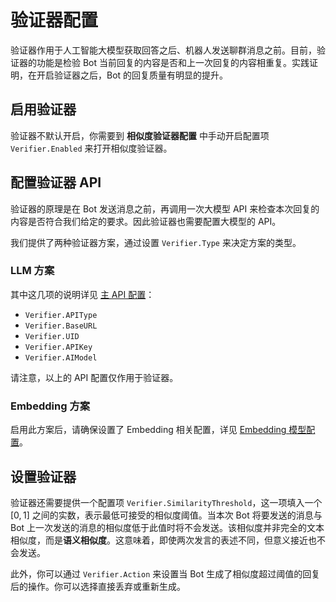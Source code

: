 # 验证器配置

验证器作用于人工智能大模型获取回答之后、机器人发送聊群消息之前。目前，验证器的功能是检验 Bot 当前回复的内容是否和上一次回复的内容相重复。实践证明，在开启验证器之后，Bot 的回复质量有明显的提升。

## 启用验证器

验证器不默认开启，你需要到 **相似度验证器配置** 中手动开启配置项 `Verifier.Enabled` 来打开相似度验证器。

## 配置验证器 API

验证器的原理是在 Bot 发送消息之前，再调用一次大模型 API 来检查本次回复的内容是否符合我们给定的要求。因此验证器也需要配置大模型的 API。

我们提供了两种验证器方案，通过设置 `Verifier.Type` 来决定方案的类型。

### LLM 方案

其中这几项的说明详见 [主 API 配置](main-api.html)：

- `Verifier.APIType`
- `Verifier.BaseURL`
- `Verifier.UID`
- `Verifier.APIKey`
- `Verifier.AIModel`

请注意，以上的 API 配置仅作用于验证器。

### Embedding 方案

启用此方案后，请确保设置了 Embedding 相关配置，详见 [Embedding 模型配置](Embedding)。

## 设置验证器

验证器还需要提供一个配置项 `Verifier.SimilarityThreshold`，这一项填入一个 $[0, 1]$ 之间的实数，表示最低可接受的相似度阈值。当本次 Bot 将要发送的消息与 Bot 上一次发送的消息的相似度低于此值时将不会发送。该相似度并非完全的文本相似度，而是**语义相似度**。这意味着，即使两次发言的表述不同，但意义接近也不会发送。

此外，你可以通过 `Verifier.Action` 来设置当 Bot 生成了相似度超过阈值的回复后的操作。你可以选择直接丢弃或重新生成。